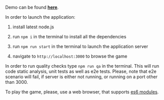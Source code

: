 Demo can be found __[here](https://slot-machine-game.herokuapp.com/)__.

In order to launch the application:

1) install latest node.js

2) run `npm i` in the terminal to install all the dependencies

3) run `npm run start` in the terminal to launch the application server

4) navigate to `http://localhost:3000` to browse the game

In order to run quality checks type `npm run qa` in the terminal. This will run code static analysis, unit tests as well as e2e tests. Please, note that e2e scenario will fail, if server is either not running, or running on a port other than 3000.

To play the game, please, use a web browser, that supports [es6 modules](https://caniuse.com/#search=modules).
